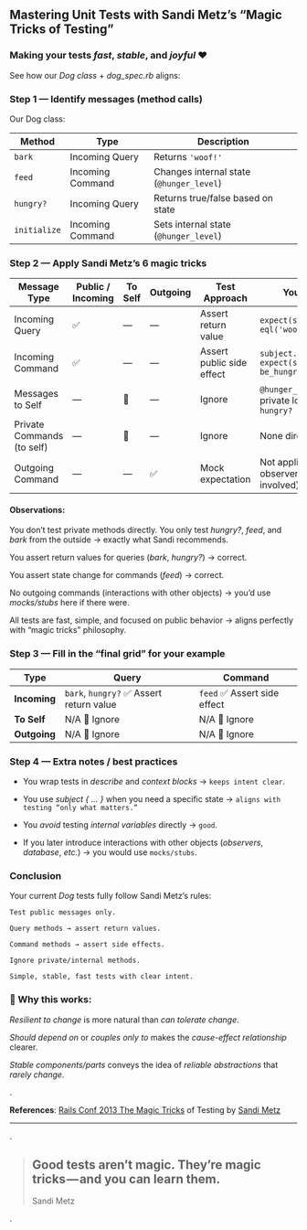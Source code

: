 
## Mastering Unit Tests with Sandi Metz’s “Magic Tricks of Testing”
### Making your tests _fast_, _stable_, and _joyful_ ❤️


See how our _Dog class_ + _dog_spec.rb_ aligns:

### Step 1 — Identify messages (method calls)

Our Dog class:

| Method       | Type             | Description                              |
| ------------ | ---------------- | ---------------------------------------- |
| `bark`       | Incoming Query   | Returns `'woof!'`                        |
| `feed`       | Incoming Command | Changes internal state (`@hunger_level`) |
| `hungry?`    | Incoming Query   | Returns true/false based on state        |
| `initialize` | Incoming Command | Sets internal state (`@hunger_level`)    |

### Step 2 — Apply Sandi Metz’s 6 magic tricks
| Message Type               | Public / Incoming | To Self | Outgoing | Test Approach             | Your Example                                               |
| -------------------------- | ----------------- | ------- | -------- | ------------------------- | ---------------------------------------------------------- |
| Incoming Query             | ✅                 | —       | —        | Assert return value       | `expect(subject.bark).to eql('woof!')`                     |
| Incoming Command           | ✅                 | —       | —        | Assert public side effect | `subject.feed; expect(subject).to_not be_hungry`           |
| Messages to Self           | —                 | 🚫      | —        | Ignore                    | `@hunger_level > 5` is private logic; tested via `hungry?` |
| Private Commands (to self) | —                 | 🚫      | —        | Ignore                    | None directly tested                                       |
| Outgoing Command           | —                 | —       | ✅        | Mock expectation          | Not applicable (no observer / other object involved)       |

#### Observations:

You don’t test private methods directly. You only test _hungry?_, _feed_, and _bark_ from the outside → exactly what Sandi recommends.

You assert return values for queries (_bark_, _hungry?_) → correct.

You assert state change for commands (_feed_) → correct.

No outgoing commands (interactions with other objects) → you’d use _mocks/stubs_ here if there were.

All tests are fast, simple, and focused on public behavior → aligns perfectly with “magic tricks” philosophy.

### Step 3 — Fill in the “final grid” for your example

| Type         | Query                                   | Command                     |
| ------------ | --------------------------------------- | --------------------------- |
| **Incoming** | `bark`, `hungry?` ✅ Assert return value | `feed` ✅ Assert side effect |
| **To Self**  | N/A 🚫 Ignore                           | N/A 🚫 Ignore               |
| **Outgoing** | N/A 🚫 Ignore                           | N/A 🚫 Ignore               |

### Step 4 — Extra notes / best practices

- You wrap tests in _describe_ and _context blocks_ → `keeps intent clear`.

- You use _subject { ... }_ when you need a specific state → `aligns with testing “only what matters.”`

- You _avoid_ testing _internal variables_ directly → `good`.

- If you later introduce interactions with other objects (_observers_, _database_, _etc._) → you would use `mocks/stubs`.

### Conclusion

Your current _Dog_ tests fully follow Sandi Metz’s rules:
```text
Test public messages only.

Query methods → assert return values.

Command methods → assert side effects.

Ignore private/internal methods.

Simple, stable, fast tests with clear intent.
```
### 🔹 Why this works:

_Resilient to change_ is more natural than _can tolerate change_.

_Should depend on_ or _couples only to_ makes the _cause-effect relationship_ clearer.

_Stable components/parts_ conveys the idea of _reliable abstractions_ that _rarely change_.

.

__References__: [Rails Conf 2013 The Magic Tricks](https://youtu.be/URSWYvyc42M?si=pLaJWUMi4Fzo96wB) of Testing by [Sandi Metz](https://www.linkedin.com/in/sandi-metz-0932a84b/)

----

.

> __Good tests aren’t magic. They’re magic tricks — and you can learn them.__  
>  ---
> Sandi Metz

.
